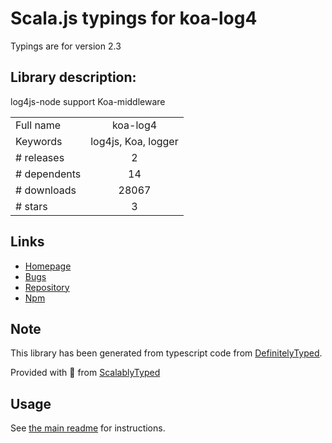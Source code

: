 
# Scala.js typings for koa-log4

Typings are for version 2.3

## Library description:
log4js-node support Koa-middleware

|                    |                 |
| ------------------ | :-------------: |
| Full name          | koa-log4 |
| Keywords           | log4js, Koa, logger |
| # releases         | 2 |
| # dependents       | 14 |
| # downloads        | 28067 |
| # stars            | 3 |

## Links
- [Homepage](https://github.com/dominhhai/koa-log4js#readme)
- [Bugs](https://github.com/dominhhai/koa-log4js/issues)
- [Repository](https://github.com/dominhhai/koa-log4js)
- [Npm](https://www.npmjs.com/package/koa-log4)
    


## Note
This library has been generated from typescript code from [DefinitelyTyped](https://definitelytyped.org).

Provided with :purple_heart: from [ScalablyTyped](https://github.com/oyvindberg/ScalablyTyped)

## Usage
See [the main readme](../../readme.md) for instructions.


